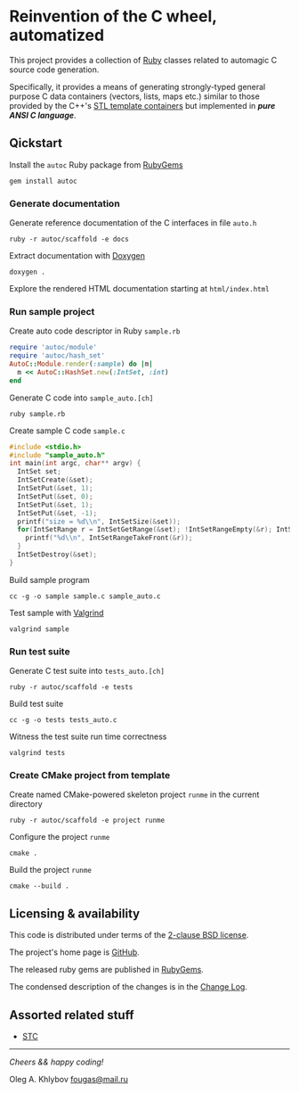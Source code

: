 # Reinvention of the C wheel, automatized

This project provides a collection of [Ruby](https://www.ruby-lang.org) classes related to automagic C source code generation.

Specifically, it provides a means of generating strongly-typed general purpose C data containers (vectors, lists, maps etc.)
similar to those provided by the C++'s [STL template containers](https://en.cppreference.com/w/cpp/container)
but implemented in ***pure ANSI C language***.

## Qickstart

Install the `autoc` Ruby package from [RubyGems](https://rubygems.org)

```shell
gem install autoc
```

### Generate documentation

Generate reference documentation of the C interfaces in file `auto.h`

```shell
ruby -r autoc/scaffold -e docs
```

Extract documentation with [Doxygen](https://www.doxygen.nl)

```shell
doxygen .
```

Explore the rendered HTML documentation starting at `html/index.html`

### Run sample project

Create auto code descriptor in Ruby `sample.rb`

```ruby
require 'autoc/module'
require 'autoc/hash_set'
AutoC::Module.render(:sample) do |m|
  m << AutoC::HashSet.new(:IntSet, :int)
end
```

Generate C code into `sample_auto.[ch]`

```shell
ruby sample.rb
```

Create sample C code `sample.c`

```c
#include <stdio.h>
#include "sample_auto.h"
int main(int argc, char** argv) {
  IntSet set;
  IntSetCreate(&set);
  IntSetPut(&set, 1);
  IntSetPut(&set, 0);
  IntSetPut(&set, 1);
  IntSetPut(&set, -1);
  printf("size = %d\\n", IntSetSize(&set));
  for(IntSetRange r = IntSetGetRange(&set); !IntSetRangeEmpty(&r); IntSetRangePopFront(&r)) {
    printf("%d\\n", IntSetRangeTakeFront(&r));
  }
  IntSetDestroy(&set);
}
```

Build sample program

```shell
cc -g -o sample sample.c sample_auto.c
```

Test sample with [Valgrind](https://valgrind.org)

```shell
valgrind sample
```

### Run test suite

Generate C test suite into `tests_auto.[ch]`

```shell
ruby -r autoc/scaffold -e tests
```

Build test suite

```shell
cc -g -o tests tests_auto.c
```

Witness the test suite run time correctness

```shell
valgrind tests
```

### Create CMake project from template

Create named CMake-powered skeleton project `runme` in the current directory

```shell
ruby -r autoc/scaffold -e project runme
```

Configure the project `runme`

```shell
cmake .
```

Build the project `runme`

```shell
cmake --build .
```

## Licensing & availability

This code is distributed under terms of the [2-clause BSD license](LICENSE).

The project's home page is [GitHub](https://github.com/okhlybov/autoc).

The released ruby gems are published in [RubyGems](https://rubygems.org/gems/autoc).

The condensed description of the changes is in the [Change Log](CHANGES.md).


## Assorted related stuff

- [STC](https://github.com/tylov/STC)

---

_Cheers && happy coding!_

Oleg A. Khlybov <fougas@mail.ru>
